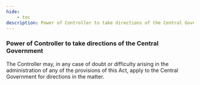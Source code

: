 ```yaml
---
hide:
    - toc
description: Power of Controller to take directions of the Central Government
---
```


### Power of Controller to take directions of the Central Government

The Controller may, in any case of doubt or difficulty arising in the administration of any of the provisions of this Act, apply to the Central Government for directions in the matter.
